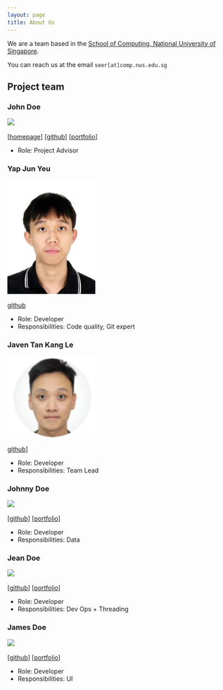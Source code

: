 ```yaml
---
layout: page
title: About Us
---
```


We are a team based in the [School of Computing, National University of Singapore](https://www.comp.nus.edu.sg).

You can reach us at the email `seer[at]comp.nus.edu.sg`

## Project team

### John Doe

<img src="images/johndoe.png" width="200px">

[[homepage](http://www.comp.nus.edu.sg/~damithch)]
[[github](https://github.com/johndoe)]
[[portfolio](team/johndoe.md)]

* Role: Project Advisor


### Yap Jun Yeu

<img src="images/yjunyeu.png" width="200px">

[github](http://github.com/yjunyeu)

* Role: Developer
* Responsibilities: Code quality, Git expert

### Javen Tan Kang Le

<img src="images/javentankangle.png" width="200px">

[github](http://github.com/javentankangle)]

* Role: Developer
* Responsibilities: Team Lead

### Johnny Doe

<img src="images/johndoe.png" width="200px">

[[github](http://github.com/johndoe)] [[portfolio](team/johndoe.md)]

* Role: Developer
* Responsibilities: Data

### Jean Doe

<img src="images/johndoe.png" width="200px">

[[github](http://github.com/johndoe)]
[[portfolio](team/johndoe.md)]

* Role: Developer
* Responsibilities: Dev Ops + Threading

### James Doe

<img src="images/johndoe.png" width="200px">

[[github](http://github.com/johndoe)]
[[portfolio](team/johndoe.md)]

* Role: Developer
* Responsibilities: UI
